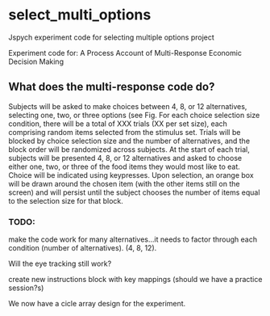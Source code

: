 # select_multi_options
Jspych experiment code for selecting multiple options project

Experiment code for: A Process Account of Multi-Response Economic Decision Making

## What does the multi-response code do?

Subjects will be asked to make choices between 4, 8, or 12 alternatives, selecting one, two, or three options (see Fig. For each choice selection size condition, there will be a total of XXX trials (XX per set size), each comprising random items selected from the stimulus set. Trials will be blocked by choice selection size and the number of alternatives, and the block order will be randomized across subjects. At the start of each trial, subjects will be presented 4, 8, or 12 alternatives and asked to choose either one, two, or three of the food items they would most like to eat. Choice will be indicated using keypresses. Upon selection, an orange box will be drawn around the chosen item (with the other items still on the screen) and will persist until the subject chooses the number of items equal to the selection size for that block.


### TODO:
make the code work for many alternatives...it needs to factor through each condition (number of alternatives). (4, 8, 12).

Will the eye tracking still work? 

create new instructions block with key mappings  (should we have a practice session?s)

We now have a cicle array design for the experiment. 

